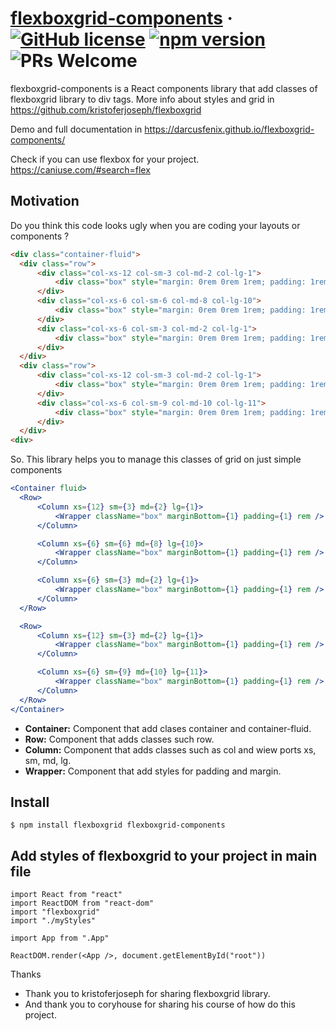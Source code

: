 # [flexboxgrid-components](https://reactjs.org/) &middot; [![GitHub license](https://img.shields.io/badge/license-MIT-blue.svg)](https://github.com/darcusfenix/flexboxgrid-components/blob/master/LICENSE) [![npm version](https://img.shields.io/npm/v/flexboxgrid-components.svg?style=flat)](https://www.npmjs.com/package/flexboxgrid-components) ![PRs Welcome](https://img.shields.io/badge/PRs-welcome-brightgreen.svg)

flexboxgrid-components is a React components library that add classes of flexboxgrid library to div tags. More info about styles and grid in https://github.com/kristoferjoseph/flexboxgrid

Demo and full documentation in https://darcusfenix.github.io/flexboxgrid-components/

Check if you can use flexbox for your project. https://caniuse.com/#search=flex

## Motivation
Do you think this code looks ugly when you are coding your layouts or components ? 

```html
<div class="container-fluid">
  <div class="row">
      <div class="col-xs-12 col-sm-3 col-md-2 col-lg-1">
          <div class="box" style="margin: 0rem 0rem 1rem; padding: 1rem;"></div>
      </div>
      <div class="col-xs-6 col-sm-6 col-md-8 col-lg-10">
          <div class="box" style="margin: 0rem 0rem 1rem; padding: 1rem;"></div>
      </div>
      <div class="col-xs-6 col-sm-3 col-md-2 col-lg-1">
          <div class="box" style="margin: 0rem 0rem 1rem; padding: 1rem;"></div>
      </div>
  </div>
  <div class="row">
      <div class="col-xs-12 col-sm-3 col-md-2 col-lg-1">
          <div class="box" style="margin: 0rem 0rem 1rem; padding: 1rem;"></div>
      </div>
      <div class="col-xs-6 col-sm-9 col-md-10 col-lg-11">
          <div class="box" style="margin: 0rem 0rem 1rem; padding: 1rem;"></div>
      </div>
  </div>  
<div>
```

So. This library helps you to manage this classes of grid on just simple components
```jsx
<Container fluid>
  <Row>
      <Column xs={12} sm={3} md={2} lg={1}>
          <Wrapper className="box" marginBottom={1} padding={1} rem />
      </Column>

      <Column xs={6} sm={6} md={8} lg={10}>
          <Wrapper className="box" marginBottom={1} padding={1} rem />
      </Column>

      <Column xs={6} sm={3} md={2} lg={1}>
          <Wrapper className="box" marginBottom={1} padding={1} rem />
      </Column>
  </Row>

  <Row>
      <Column xs={12} sm={3} md={2} lg={1}>
          <Wrapper className="box" marginBottom={1} padding={1} rem />
      </Column>

      <Column xs={6} sm={9} md={10} lg={11}>
          <Wrapper className="box" marginBottom={1} padding={1} rem />
      </Column>
  </Row>
</Container>
```

* **Container:** Component that add clases container and container-fluid.
* **Row:** Component that adds classes such row.
* **Column:** Component that adds classes such as col and wiew ports xs, sm, md, lg.
* **Wrapper:** Component that add styles for padding and margin.

## Install
```
$ npm install flexboxgrid flexboxgrid-components
```

## Add styles of flexboxgrid to your project in main file

```es6
import React from "react"
import ReactDOM from "react-dom"
import "flexboxgrid"
import "./myStyles"

import App from ".App"

ReactDOM.render(<App />, document.getElementById("root"))
```

Thanks

* Thank you to kristoferjoseph for sharing flexboxgrid library.
* And thank you to coryhouse for sharing his course of how do this project.
